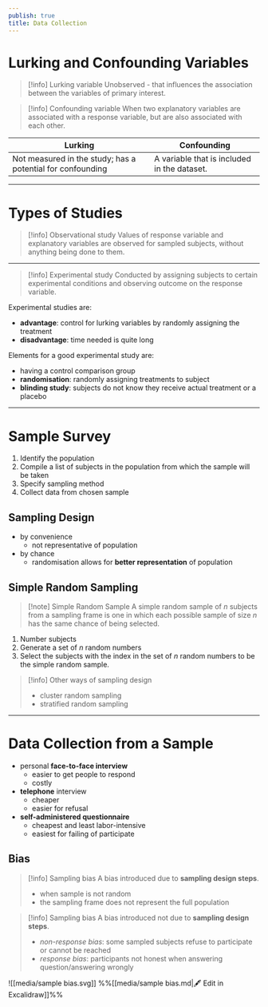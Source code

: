 ```yaml
---
publish: true
title: Data Collection
---
```

# Lurking and Confounding Variables

> [!info] Lurking variable
> Unobserved - that influences the association between the variables of primary interest.

> [!info] Confounding variable
> When two explanatory variables are associated with a response variable, but are also associated with each other.


| Lurking                                                    | Confounding                                 |
| ---------------------------------------------------------- | ------------------------------------------- |
| Not measured in the study; has a potential for confounding | A variable that is included in the dataset. |

---

# Types of Studies

> [!info] Observational study
> Values of response variable and explanatory variables are observed for sampled subjects, without anything being done to them.

---

> [!info] Experimental study
> Conducted by assigning subjects to certain experimental conditions and observing outcome on the response variable.

Experimental studies are:
- **advantage**: control for lurking variables by randomly assigning the treatment
- **disadvantage**: time needed is quite long

Elements for a good experimental study are:
- having a control comparison group
- **randomisation**: randomly assigning treatments to subject
- **blinding study**: subjects do not know they receive actual treatment or a placebo

---

# Sample Survey

1. Identify the population
2. Compile a list of subjects in the population from which the sample will be taken
3. Specify sampling method
4. Collect data from chosen sample

## Sampling Design

- by convenience
	- not representative of population
- by chance
	- randomisation allows for **better representation** of population

## Simple Random Sampling

> [!note] Simple Random Sample
> A simple random sample of $n$ subjects from a sampling frame is one in which each possible sample of size $n$ has the same chance of being selected.

1. Number subjects
2. Generate a set of $n$ random numbers
3. Select the subjects with the index in the set of $n$ random numbers to be the simple random sample.

> [!info] Other ways of sampling design
> - cluster random sampling
> - stratified random sampling

---

# Data Collection from a Sample

- personal **face-to-face interview**
	- easier to get people to respond
	- costly
- **telephone** interview
	- cheaper
	- easier for refusal
- **self-administered questionnaire**
	- cheapest and least labor-intensive
	- easiest for failing of participate

## Bias

> [!info] Sampling bias
> A bias introduced due to **sampling design steps**.
> - when sample is not random
> - the sampling frame does not represent the full population

> [!info] Sampling bias
> A bias introduced not due to **sampling design steps**.
> - *non-response bias*: some sampled subjects refuse to participate or cannot be reached
> - _response bias_: participants not honest when answering question/answering wrongly

![[media/sample bias.svg]]
%%[[media/sample bias.md|🖋 Edit in Excalidraw]]%%

